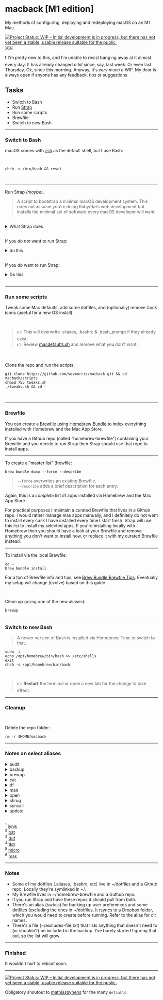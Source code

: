 # macback [M1 edition]

My methods of configuring, deploying and redeploying macOS on an M1 Mac.


[![Project Status: WIP – Initial development is in progress, but there has not yet been a stable, usable release suitable for the public.](https://www.repostatus.org/badges/latest/wip.svg)](https://www.repostatus.org/#wip)
:ukraine:

:exclamation: I'm pretty new to this, and I'm unable to resist banging away at it almost every day. It has already changed *a lot* since, say, last week. Or even last Thursday. Ok, since this morning. Anyway, it's _very much_ a WIP. My door is always open if anyone has any feedback, tips or suggestions.

## Tasks

- Switch to Bash
- Run [Strap](https://github.com/MikeMcQuaid/strap)
- Run some scripts
- Brewfile
- Switch to new Bash

---
### Switch to Bash

  macOS comes with [zsh](https://support.apple.com/en-us/HT208050) as the default shell, but I use Bash:

  <br>

  ```
  chsh -s /bin/bash && reset
  ```

<br>

---
Run Strap *(maybe)*.

>A script to bootstrap a minimal macOS development system. This does not assume you're doing Ruby/Rails
> web development but installs the minimal set of software every macOS developer will want.

<br>

<details>
  <summary>What Strap does</summary>

<br>

- Disables Java in Safari (for better security)
- Enables the macOS screensaver password immediately (for better security)
- Enables the macOS application firewall (for better security)
- Adds a Found this computer? message to the login screen (for machine recovery)
- Enables full-disk encryption and saves the FileVault Recovery Key to the Desktop (for better security)
- Installs the Xcode Command Line Tools (for compilers and Unix tools)
- Agree to the Xcode license (for using compilers without prompts)
- Installs Homebrew (for installing command-line software)
- Installs Homebrew Bundle (for bundler-like Brewfile support)
- Installs Homebrew Services (for managing Homebrew-installed services)
- Installs Homebrew Cask (for installing graphical software)
- Installs the latest macOS software updates (for better security)
- Installs dotfiles from a user's https://github.com/username/dotfiles repository. If they exist and are executable: runs script/setup to configure the dotfiles and script/strap-after-setup after setting up everything else.
- Installs software from a user's Brewfile in their https://github.com/username/homebrew-brewfile repository or .Brewfile in their home directory.
- A simple web application to set Git's name, email and GitHub token (needs authorised on any organisations you wish to access)
- Idempotent

</details>

<br>

If you _do not_ want to run Strap:

<details>
  <summary>do this</summary>

---
Install [Homebrew](https://brew.sh/):


```
/bin/bash -c "$(curl -fsSL https://raw.githubusercontent.com/Homebrew/install/HEAD/install.sh)"
```

<br>

Install Xcode Command Line Tools:


```
xcode-select --install
```

</details>

<br>

If you _do_ want to run Strap:

<details>
  <summary>Do this</summary>

---

```
git clone https://github.com/MikeMcQuaid/strap
cd strap
bash bin/strap.sh
```

Alternatively, you can run [Strap in a browser](https://macos-strap.herokuapp.com/).

</details>

<br>

---
### Run some scripts

Tweak some Mac defaults, add some dotfiles, and (optionally) remove Dock icons (useful for a new OS install).

<br>

> :point_right: This will overwrite .aliases, .bashrc & .bash_prompt if they already exist.<br>
> :point_right: Review [macdefaults.sh](scripts/macdefaults.sh) and remove what you don't want.

<br>

Clone the repo and run the scripts:

```
git clone https://github.com/sevmorris/macback.git && cd macback/scripts
chmod 755 tweaks.sh
./tweaks.sh && cd ~
```

<br>

---
### Brewfile

You can create a [Brewfile](https://github.com/Homebrew/homebrew-bundle) using [Homebrew Bundle](https://docs.brew.sh/Manpage#bundle-subcommand) to index everything installed with Homebrew and the Mac App Store.

If you have a Github repo (called "homebrew-brewfile") containing your Brewfile and you decide to run Strap then Strap should use that repo to install apps.

---
To create a "master list" Brewfile:

```
brew bundle dump --force --describe
```

> `--force` overwrites an existing Brewfile.<br>
> `--describe` adds a brief description for each entry.

Again, this is a *complete* list of apps installed via Homebrew and the Mac App Store.<br>

For practical purposes I maintain a curated Brewfile that lives in a Github repo. I would rather manage mas apps manually, and I definitely do not want to install every cask I have installed every time I start fresh. Strap will use this list to install my selected apps. If you're installing locally with Homebrew then you should have a look at your Brewfile and remove anything you don't want to install now, or replace it with my curated Brewfile instead.

---
To install via the local Brewfile:

```
cd ~
brew bundle install
```

For a ton of Brewfile info and tips, see [Brew Bundle Brewfile Tips](https://gist.github.com/ChristopherA/a579274536aab36ea9966f301ff14f3f). Eventually my setup will change (evolve) based on this guide.

<br>

Clean up (using one of the new aliases):

```
brewup
```

---
### Switch to new Bash

> A newer version of Bash is installed via Homebrew. Time to switch to that.

```
sudo -i
echo /opt/homebrew/bin/bash >> /etc/shells
exit
chsh -s /opt/homebrew/bin/bash
```

<br>

> :point_right: **Restart** the terminal or open a new tab for the change to take effect.


---
### Cleanup

<br>

Delete the repo folder:

```
rm -r $HOME/macback
```


---
### Notes on select aliases

<details>
  <summary>audit</summary>
<br>
Runs a system audit using security and system auditing tool Lynis <sup>1</sup>.

</details>


<details>
  <summary>backup</summary>
<br>
Backs up dotfiles and ~/Library/Preferences, (not including files listed in .excludes-file.txt) to a Dropbox folder.

  </details>


<details>
  <summary>brewup</summary>
<br>
Updates, upgrades & cleans up Homebrew.

  </details>


<details>
  <summary>cat</summary>
<br>
Opens a file with cat clone bat <sup>2</sup>.

</details>


<details>
  <summary>df</summary>
<br>
Gives an overview of the filesystem disk space usage using Disk Usage/Free utility (duf) <sup>3</sup> instead of df.

  </details>


<details>
  <summary>man</summary>
<br>
Replaces man with the simplified and community-driven tldr <sup>4</sup>.

</details>


<details>
  <summary>open</summary>
<br>
Opens file for editing in the text editor micro <sup>5</sup> .  

  </details>


<details>
  <summary>shrug</summary>
<br>
Copies ¯\_(ツ)_/¯ to the clipboard

  </details>


<details>
  <summary>syncall</summary>
<br>
I maintain two copies of .aliases and Brewfile and edit them regularly. This syncs both versions & pushes them to Github. (synca will sync just the .aliases files and syncb will sync just the Brewfiles)

  </details>


<details>
  <summary>update</summary>
<br>
Gets macOS Software Updates (using mas <sup>6</sup>), and updates installed Ruby gems, npm, and their installed packages.

  </details>

<br>

<sup>1</sup> [lynis](https://formulae.brew.sh/formula/lynis#default)<br>
<sup>2</sup> [bat](https://formulae.brew.sh/formula/bat#default)<br>
<sup>3</sup> [duf](https://formulae.brew.sh/formula/duf#default)<br>
<sup>4</sup> [tldr](https://formulae.brew.sh/formula/tldr#default)<br>
<sup>5</sup> [micro](https://formulae.brew.sh/formula/micro#default)<br>
<sup>6</sup> [mas](https://formulae.brew.sh/formula/mas#default)


---
### Notes

- Some of my dotfiles (.aliases, .bashrc, etc) live in ~/dotfiles and a Github repo. Locally they're symlinked in ~/.<br>
- My Brewfile lives in ~/homebrew-brewfile  and a Guthub repo.<br>
- If you run Strap and have these repos it should pull from both.
- There's an alias (`backup`) for backing up user preferences and some dotfiles (excluding the ones in ~/dotfiles. It rsyncs to a Dropbox folder, which you would need to create before running. Refer to the alias for dir names.<br>
- There's a file (~/excludes-file.txt) that lists anything that doesn't need to (or shouldn't) be included in the backup.
I've barely started figuring that out, so the list will grow.


---
### Finished

It wouldn't hurt to reboot soon.

---
[![Project Status: WIP – Initial development is in progress, but there has not yet been a stable, usable release suitable for the public.](https://www.repostatus.org/badges/latest/wip.svg)](https://www.repostatus.org/#wip)

Obligatory shoutout to [mathiasbynens](https://github.com/mathiasbynens/dotfiles/blob/main/.macos) for the many `defaults`.
